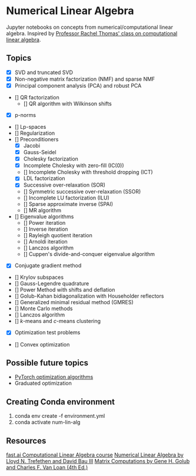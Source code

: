 # Numerical Linear Algebra
Jupyter notebooks on concepts from numerical/computational linear algebra.
Inspired by [Professor Rachel Thomas' class on computational linear algebra](https://www.youtube.com/playlist?list=PLtmWHNX-gukIc92m1K0P6bIOnZb-mg0hY).

## Topics
- [x] SVD and truncated SVD
- [x] Non-negative matrix factorization (NMF) and sparse NMF
- [x] Principal component analysis (PCA) and robust PCA
- [] QR factorization
  - [] QR algorithm with Wilkinson shifts
- [x] p-norms
- [] Lp-spaces
- [] Regularization
- [] Preconditioners
  - [x] Jacobi
  - [x] Gauss-Seidel
  - [x] Cholesky factorization
  - [x] Incomplete Cholesky with zero-fill (IC(0))
  - [] Incomplete Cholesky with threshold dropping (ICT)
  - [x] LDL factorization
  - [x] Successive over-relaxation (SOR)
  - [] Symmetric successive over-relaxation (SSOR)
  - [] Incomplete LU factorization (ILU)
  - [] Sparse approximate inverse (SPAI)
  - [] MR algorithm
- [] Eigenvalue algorithms
  - [] Power iteration
  - [] Inverse iteration
  - [] Rayleigh quotient iteration
  - [] Arnoldi iteration
  - [] Lanczos algorithm
  - [] Cuppen's divide-and-conquer eigenvalue algorithm
- [x] Conjugate gradient method
- [] Krylov subspaces
- [] Gauss-Legendre quadrature
- [] Power Method with shifts and deflation
- [] Golub-Kahan bidiagonalization with Householder reflectors
- [] Generalized minimal residual method (GMRES)
- [] Monte Carlo methods
- [] Lanczos algorithm
- [] *k*-means and *c*-means clustering
- [x] Optimization test problems
- [] Convex optimization

## Possible future topics
- [PyTorch optimization algorithms](https://pytorch.org/docs/stable/optim.html)
- Graduated optimization

## Creating Conda environment
1. conda env create -f environment.yml
2. conda activate num-lin-alg

## Resources
[fast.ai Computational Linear Algebra course](https://www.fast.ai/2017/07/17/num-lin-alg/)
[Numerical Linear Algebra by Lloyd N. Trefethen and David Bau III](https://www.amazon.com/Numerical-Linear-Algebra-Lloyd-Trefethen/dp/0898713617)
[Matrix Computations by Gene H. Golub and Charles F. Van Loan (4th Ed.)](https://www.amazon.com/Computations-Hopkins-Studies-Mathematical-Sciences/dp/1421407949)
